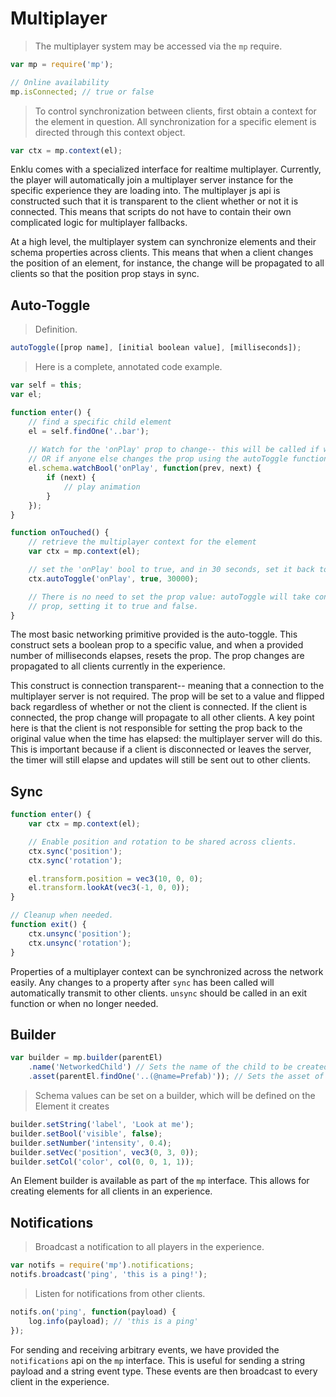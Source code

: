 # Multiplayer

> The multiplayer system may be accessed via the `mp` require.

```javascript
var mp = require('mp');

// Online availability
mp.isConnected; // true or false
```

> To control synchronization between clients, first obtain a context for the element in question. All synchronization for a specific element is directed through this context object.

```javascript
var ctx = mp.context(el);
```

Enklu comes with a specialized interface for realtime multiplayer. Currently, the player will automatically join a multiplayer server instance for the specific experience they are loading into. The multiplayer js api is constructed such that it is transparent to the client whether or not it is connected. This means that scripts do not have to contain their own complicated logic for multiplayer fallbacks.

At a high level, the multiplayer system can synchronize elements and their schema properties across clients. This means that when a client changes the position of an element, for instance, the change will be propagated to all clients so that the position prop stays in sync.

## Auto-Toggle

> Definition.

```javascript
autoToggle([prop name], [initial boolean value], [milliseconds]);
```

> Here is a complete, annotated code example.

```javascript
var self = this;
var el;

function enter() {
    // find a specific child element
    el = self.findOne('..bar');
    
    // Watch for the 'onPlay' prop to change-- this will be called if we change the prop
    // OR if anyone else changes the prop using the autoToggle function (see onTouched()).
    el.schema.watchBool('onPlay', function(prev, next) {
        if (next) {
            // play animation
        }
    });
}

function onTouched() {
    // retrieve the multiplayer context for the element
    var ctx = mp.context(el);

    // set the 'onPlay' bool to true, and in 30 seconds, set it back to false
    ctx.autoToggle('onPlay', true, 30000);

    // There is no need to set the prop value: autoToggle will take control of this
    // prop, setting it to true and false.
}
```

The most basic networking primitive provided is the auto-toggle. This construct sets a boolean prop to a specific value, and when a provided number of milliseconds elapses, resets the prop. The prop changes are propagated to all clients currently in the experience.

This construct is connection transparent-- meaning that a connection to the multiplayer server is not required. The prop will be set to a value and flipped back regardless of whether or not the client is connected. If the client is connected, the prop change will propagate to all other clients. A key point here is that the client is not responsible for setting the prop back to the original value when the time has elapsed: the multiplayer server will do this. This is important because if a client is disconnected or leaves the server, the timer will still elapse and updates will still be sent out to other clients.

## Sync

```javascript
function enter() {
    var ctx = mp.context(el);

    // Enable position and rotation to be shared across clients.
    ctx.sync('position');
    ctx.sync('rotation');

    el.transform.position = vec3(10, 0, 0);
    el.transform.lookAt(vec3(-1, 0, 0));
}

// Cleanup when needed.
function exit() {
    ctx.unsync('position');
    ctx.unsync('rotation');
}
```

Properties of a multiplayer context can be synchronized across the network easily. Any changes to a property after `sync` has been called will automatically transmit to other clients. `unsync` should be called in an exit function or when no longer needed.

## Builder

```javascript
var builder = mp.builder(parentEl)
    .name('NetworkedChild') // Sets the name of the child to be created.
    .asset(parentEl.findOne('..(@name=Prefab)')); // Sets the asset of the new child to an existing Element's asset.
```

> Schema values can be set on a builder, which will be defined on the Element it creates

```javascript
builder.setString('label', 'Look at me');
builder.setBool('visible', false);
builder.setNumber('intensity', 0.4);
builder.setVec('position', vec3(0, 3, 0));
builder.setCol('color', col(0, 0, 1, 1));
```

An Element builder is available as part of the `mp` interface. This allows for creating elements for all clients in an experience.

## Notifications

> Broadcast a notification to all players in the experience.

```javascript
var notifs = require('mp').notifications;
notifs.broadcast('ping', 'this is a ping!');
```

> Listen for notifications from other clients.

```javascript
notifs.on('ping', function(payload) {
	log.info(payload); // 'this is a ping'
});
```

For sending and receiving arbitrary events, we have provided the `notifications` api on the `mp` interface. This is useful for sending a string payload and a string event type. These events are then broadcast to every client in the experience.